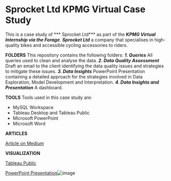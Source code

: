 # Sprocket Ltd KPMG Virtual Case Study
This is a case study of *** Sprocket Ltd*** as part of the ***KPMG Virtual Internship via the Forage***. 
***Sprocket Ltd*** a company that specialises in high-quality bikes and accessible cycling accessories to riders. 

**FOLDERS**
This repository contains the following folders:
***1. Queries***
     All queries used to clean and analyse the data. 
***2. Data Quality Assessment***
     Draft an email to the client identifying the data quality issues and strategies to mitigate these issues. 
***3. Data Insights***
    PowerPoint Presentation containing a detailed approach for the strategies involved in Data Exploration, 
    Model Development and Interpretation. 
***4. Data Insights and Presentation***
     A dashboard. 

**TOOLS**
Tools used in this case study are:
- MySQL Workspace
- Tableau Desktop and Tableau Public
- Microsoft PowerPoint
- Microsoft Word

**ARTICLES** 

[Article on Medium](…)

**VISUALIZATION**

[Tableau Public](https://tabsoft.co/3ECthfi)

[PowerPoint Presentation](https://1drv.ms/p/s!AtqTV_z531JVgkNLBPW6zL60Meo2?e=yIN826)![image](https://user-images.githubusercontent.com/33546723/195320874-a314aff6-c720-4439-b0f2-64b196682398.png)

